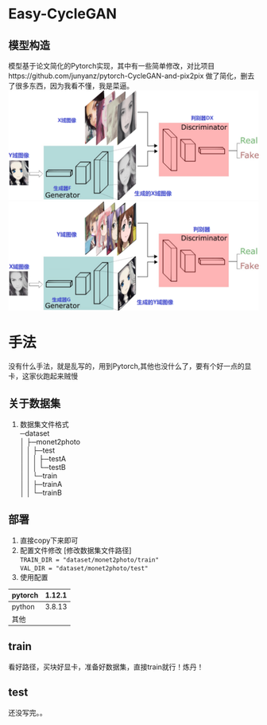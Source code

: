 # Easy-CycleGAN

## 模型构造

模型基于论文简化的Pytorch实现，其中有一些简单修改，对比项目https://github.com/junyanz/pytorch-CycleGAN-and-pix2pix
做了简化，删去了很多东西，因为我看不懂，我是菜逼。
![img.png](/static/img.png)
![img_1.png](/static/img_1.png)

# 手法

没有什么手法，就是乱写的，用到Pytorch,其他也没什么了，要有个好一点的显卡，这家伙跑起来贼慢

## 关于数据集

1. 数据集文件格式  
─dataset  
│  ├─monet2photo    
│  │  ├─test  
│  │  │  ├─testA  
│  │  │  └─testB  
│  │  └─train  
│  │      ├─trainA    
│  │      └─trainB


## 部署

1. 直接copy下来即可
2. 配置文件修改 [修改数据集文件路径]  
`TRAIN_DIR = "dataset/monet2photo/train"`  
`VAL_DIR = "dataset/monet2photo/test"`
3. 使用配置

| pytorch | 1.12.1 |
|---------|--------|
| python  | 3.8.13 |
| 其他      |        |


## train
看好路径，买块好显卡，准备好数据集，直接train就行！炼丹！


## test 
还没写完。。